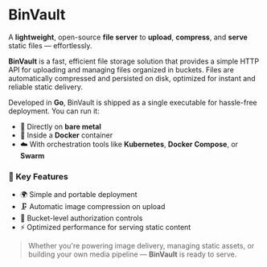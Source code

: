 # BinVault

A **lightweight**, open-source **file server** to **upload**, **compress**, and **serve** static files — effortlessly.

**BinVault** is a fast, efficient file storage solution that provides a simple HTTP API for uploading and managing files organized in buckets. Files are automatically compressed and persisted on disk, optimized for instant and reliable static delivery.

Developed in **Go**, BinVault is shipped as a single executable for hassle-free deployment. You can run it:

- 🔧 Directly on **bare metal**
- 🐳 Inside a **Docker** container
- ☁️ With orchestration tools like **Kubernetes**, **Docker Compose**, or **Swarm**

### 🚀 Key Features

- 🌍 Simple and portable deployment  
- 🗜️ Automatic image compression on upload  
- 🔐 Bucket-level authorization controls  
- ⚡ Optimized performance for serving static content

> Whether you're powering image delivery, managing static assets, or building your own media pipeline — **BinVault** is ready to serve.
